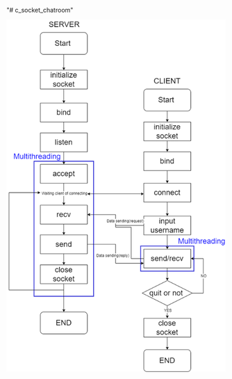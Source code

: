 "# c_socket_chatroom" 


![流程圖:](https://github.com/sokai48/c_socket_chatroom/blob/main/socket%E6%B5%81%E7%A8%8B%E5%9C%96drawio.png)
